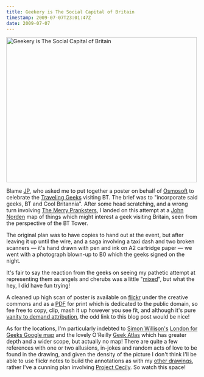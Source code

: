 ```yaml
---
title: Geekery is The Social Capital of Britain
timestamp: 2009-07-07T23:01:47Z
date: 2009-07-07
---
```


<a href="http://www.flickr.com/photos/psd/3699406174/" title="Geekery is The Social Capital of Britain by psd, on Flickr"><img src="http://farm4.static.flickr.com/3431/3699406174_dce81f73c1.jpg" width="500" height="382" alt="Geekery is The Social Capital of Britain" /></a><p>Blame <a href="http://confusedofcalcutta.com/">JP</a>, who asked me to put together a poster on behalf of <a href="http://www.osmosoft.com">Osmosoft</a> to celebrate the <a href="http://tg2009.com/">Traveling Geeks</a> visiting BT. The brief was to "incorporate said geeks, BT and Cool Britannia".  After some head scratching, and a wrong turn involving <a href="http://en.wikipedia.org/wiki/Merry_Pranksters">The Merry Pranksters</a>, I landed on this attempt at a <a href="http://en.wikipedia.org/wiki/John_Norden">John Norden</a> map of things which might interest a geek visiting Britain, seen from the perspective of the BT Tower.</p><p>The original plan was to have copies to hand out at the event, but after leaving it up until the wire, and a saga involving a taxi dash and two broken scanners &mdash; it's hand drawn with pen and ink on A2 cartridge paper &mdash; we went with a photograph blown-up to B0 which the geeks signed on the night.</p><p>It's fair to say the reaction from the geeks on seeing my pathetic attempt at representing them as angels and cherubs was a little "<a href="http://www.cnewmark.com/2009/07/do-i-look-like-that.html">mixed</a>", but what the hey, I did have fun trying!</p><p>A cleaned up high scan of poster is available on <a href="http://www.flickr.com/photos/psd/3699406174/">flickr</a> under the creative commons and as a <a href="http://www.archive.org/details/GeekeryIsTheSocialCapitalOfBritain">PDF</a> for print which is dedicated to the public domain, so fee free to copy, clip, mash it up however you see fit, and although it's pure <a href="http://blog.whatfettle.com/2008/10/24/on-the-vanity-of-demanding-attribution/">vanity to demand attribution</a>, the odd link to this blog post would be nice!</p><p>As for the locations, I'm particularly indebted to <a href="http://simonwillison.net/2008/Oct/8/london/">Simon Willison's</a> <a href="http://icanhaz.com/londonguide">London for Geeks Google map</a> and the lovely O'Reilly <a href="http://www.geekatlas.com/">Geek Atlas</a> which has greater depth and a wider scope, but actually no map! There are quite a few references with one or two allusions, in-jokes and random acts of love to be found in the drawing, and given the density of the picture I don't think I'll be able to use flickr notes to build the annotations as with my <a href="http://thewebisagreement.com">other drawings</a>, rather I've a cunning plan involving <a href="http://osmosoft.com/cecily/">Project Cecily</a>.  So watch this space!</p> 
